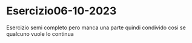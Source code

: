 # Esercizio06-10-2023
Esercizio semi completo pero manca una parte quindi condivido cosi se qualcuno vuole lo continua
